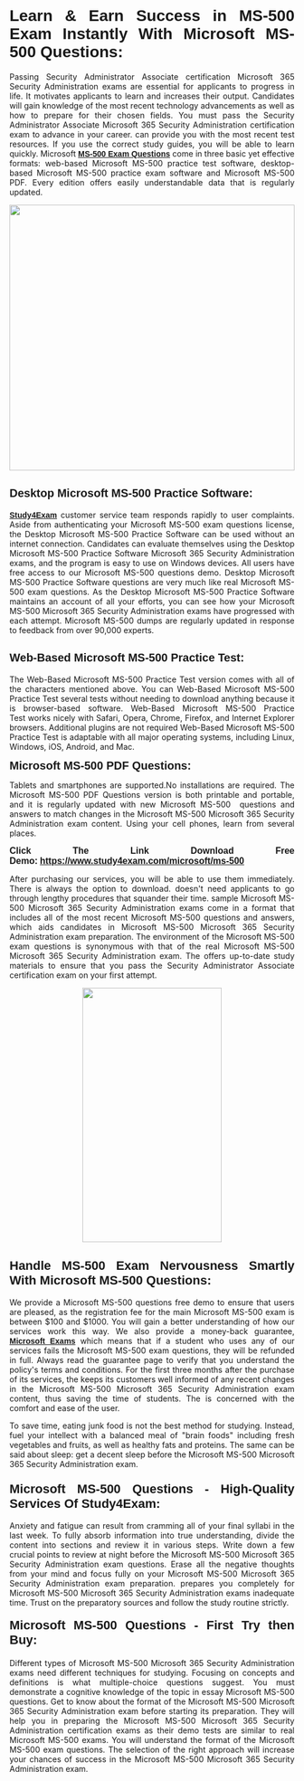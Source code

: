 <h1 style="text-align: justify;"><span style="font-family:Tahoma,Geneva,sans-serif;"><strong>Learn & Earn Success in MS-500 Exam Instantly With Microsoft MS-500 Questions:</strong></span></h1>

<p style="text-align: justify;">Passing Security Administrator Associate certification Microsoft 365 Security Administration exams are essential for applicants to progress in life. It motivates applicants to learn and increases their output. Candidates will gain knowledge of the most recent technology advancements as well as how to prepare for their chosen fields. You must pass the Security Administrator Associate Microsoft 365 Security Administration certification exam to advance in your career. can provide you with the most recent test resources. If you use the correct study guides, you will be able to learn quickly. Microsoft <a href="https://www.study4exam.com/microsoft/ms-500" target="_blank"><span style="font-family:Tahoma,Geneva,sans-serif;"><strong>MS-500 Exam Questions</strong></span></a> come in three basic yet effective formats: web-based Microsoft MS-500 practice test software, desktop-based Microsoft MS-500 practice exam software and Microsoft MS-500 PDF. Every edition offers easily understandable data that is regularly updated.</p>

<p style="text-align: justify;"><a href="https://www.study4exam.com/microsoft/ms-500" target="_blank"><img alt="" src="https://lh3.googleusercontent.com/pw/AM-JKLVq_oPqfp0-n5zn4yqAoyjjcA2yO-jT5Cm68rj_xPcdsmakSaLzyxJ8unsRMKMdGkmOINvzyM17CwNHdrz3aK03FYcCewHDEYJs7lAvJLcrBifJ5qSpkhSIJgPhz-7dSY7ixq9ev6p4G2ds_VnujUaf=w1366-h530-no?authuser=0" style="width: 100%; height: 470px;" /></a></p>

<h2 style="text-align: justify;"><span style="font-family:Tahoma,Geneva,sans-serif;"><strong><span style="font-size:20px;">Desktop Microsoft MS-500 Practice Software:</span></strong></span></h2>

<p style="text-align: justify;"><a href="https://www.study4exam.com/" target="_blank"><span style="font-family:Tahoma,Geneva,sans-serif;"><strong>Study4Exam</strong></span></a> customer service team responds rapidly to user complaints. Aside from authenticating your Microsoft MS-500 exam questions license, the Desktop Microsoft MS-500 Practice Software can be used without an internet connection. Candidates can evaluate themselves using the Desktop Microsoft MS-500 Practice Software Microsoft 365 Security Administration exams, and the program is easy to use on Windows devices. All users have free access to our Microsoft MS-500 questions demo. Desktop Microsoft MS-500 Practice Software questions are very much like real Microsoft MS-500 exam questions. As the Desktop Microsoft MS-500 Practice Software maintains an account of all your efforts, you can see how your Microsoft MS-500 Microsoft 365 Security Administration exams have progressed with each attempt. Microsoft MS-500 dumps are regularly updated in response to feedback from over 90,000 experts.</p>

<h2 style="text-align: justify;"><strong><span style="font-family:Tahoma,Geneva,sans-serif;"><span style="font-size:20px;">Web-Based Microsoft MS-500 Practice Test:</span></span></strong></h2>

<p style="text-align: justify;">The Web-Based Microsoft MS-500 Practice Test version comes with all of the characters mentioned above. You can Web-Based Microsoft MS-500 Practice Test several tests without needing to download anything because it is browser-based software. Web-Based Microsoft MS-500 Practice Test works nicely with Safari, Opera, Chrome, Firefox, and Internet Explorer browsers. Additional plugins are not required Web-Based Microsoft MS-500 Practice Test is adaptable with all major operating systems, including Linux, Windows, iOS, Android, and Mac.</p>

<p style="text-align: justify;"><strong><span style="font-family:Tahoma,Geneva,sans-serif;"><span style="font-size:20px;">Microsoft MS-500 PDF Questions:</span></span></strong></p>

<p style="text-align: justify;">Tablets and smartphones are supported.No installations are required. The Microsoft MS-500 PDF Questions version is both printable and portable, and it is regularly updated with new Microsoft MS-500  questions and answers to match changes in the Microsoft MS-500 Microsoft 365 Security Administration exam content. Using your cell phones, learn from several places.</p>

<p style="text-align: justify;"><strong><span style="font-size:16px;"><span style="font-family:Tahoma,Geneva,sans-serif;">Click The Link Download Free Demo:</span></span></strong> <strong><span style="font-size:16px;"><span style="font-family:Tahoma,Geneva,sans-serif;"><a href="https://www.study4exam.com/microsoft/ms-500" target="_blank">https://www.study4exam.com/microsoft/ms-500</a></span></span></strong></p>

<p style="text-align: justify;">After purchasing our services, you will be able to use them immediately. There is always the option to download. doesn't need applicants to go through lengthy procedures that squander their time. sample Microsoft MS-500 Microsoft 365 Security Administration exams come in a format that includes all of the most recent Microsoft MS-500 questions and answers, which aids candidates in Microsoft MS-500 Microsoft 365 Security Administration exam preparation. The environment of the Microsoft MS-500 exam questions is synonymous with that of the real Microsoft MS-500 Microsoft 365 Security Administration exam. The offers up-to-date study materials to ensure that you pass the Security Administrator Associate certification exam on your first attempt.</p>

<p style="text-align: center;"><a href="https://www.study4exam.com/microsoft/ms-500" target="_blank"><img alt="" src="https://lh3.googleusercontent.com/pw/AM-JKLXfNjhwPiMVy0ctVShSUYpvTBudxxEKSjIvWyQcQ4fkjC7tw4fAHzQCxVumweZ4lZywWu345GH-ksy4ecL_MjJ_HOMVvBbLXRtkP9fACCrcmZAb4vVtcna_wHGfpzNHbsqs91m4DXRGfOMJpFZl-Ci9=w650-h649-no?authuser=0" style="width: 70%; height: 450px;" /></a></p>

<h2 style="text-align: justify;"><strong><span style="font-size:22px;"><span style="font-family:Tahoma,Geneva,sans-serif;">Handle MS-500 Exam Nervousness Smartly With Microsoft MS-500 Questions:</span></span></strong></h2>

<p style="text-align: justify;">We provide a Microsoft MS-500 questions free demo to ensure that users are pleased, as the registration fee for the main Microsoft MS-500 exam is between $100 and $1000. You will gain a better understanding of how our services work this way. We also provide a money-back guarantee, <a href="https://www.study4exam.com/microsoft-exams" target="_blank"><span style="font-family:Tahoma,Geneva,sans-serif;"><strong>Microsoft Exams</strong></span></a> which means that if a student who uses any of our services fails the Microsoft MS-500 exam questions, they will be refunded in full. Always read the guarantee page to verify that you understand the policy's terms and conditions. For the first three months after the purchase of its services, the keeps its customers well informed of any recent changes in the Microsoft MS-500 Microsoft 365 Security Administration exam content, thus saving the time of students. The is concerned with the comfort and ease of the user.</p>

<p style="text-align: justify;">To save time, eating junk food is not the best method for studying. Instead, fuel your intellect with a balanced meal of "brain foods" including fresh vegetables and fruits, as well as healthy fats and proteins. The same can be said about sleep: get a decent sleep before the Microsoft MS-500 Microsoft 365 Security Administration exam.</p>

<h3 style="text-align: justify;"><span style="font-family:Tahoma,Geneva,sans-serif;"><strong><span style="font-size:22px;">Microsoft MS-500 Questions - High-Quality Services Of Study4Exam:</span></strong></span></h3>

<p style="text-align: justify;">Anxiety and fatigue can result from cramming all of your final syllabi in the last week. To fully absorb information into true understanding, divide the content into sections and review it in various steps. Write down a few crucial points to review at night before the Microsoft MS-500 Microsoft 365 Security Administration exam questions. Erase all the negative thoughts from your mind and focus fully on your Microsoft MS-500 Microsoft 365 Security Administration exam preparation. prepares you completely for Microsoft MS-500 Microsoft 365 Security Administration exams inadequate time. Trust on the preparatory sources and follow the study routine strictly. </p>

<h4 style="text-align: justify;"><span style="font-family:Tahoma,Geneva,sans-serif;"><strong><span style="font-size:22px;">Microsoft MS-500 Questions - First Try then Buy:</span></strong></span></h4>

<p style="text-align: justify;">Different types of Microsoft MS-500 Microsoft 365 Security Administration exams need different techniques for studying. Focusing on concepts and definitions is what multiple-choice questions suggest. You must demonstrate a cognitive knowledge of the topic in essay Microsoft MS-500 questions. Get to know about the format of the Microsoft MS-500 Microsoft 365 Security Administration exam before starting its preparation. They will help you in preparing the Microsoft MS-500 Microsoft 365 Security Administration certification exams as their demo tests are similar to real Microsoft MS-500 exams. You will understand the format of the Microsoft MS-500 exam questions. The selection of the right approach will increase your chances of success in the Microsoft MS-500 Microsoft 365 Security Administration exam.</p>
